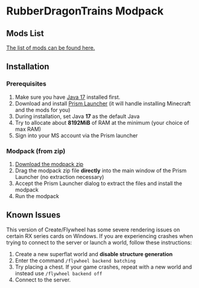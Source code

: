 # RubberDragonTrains Modpack

## Mods List
[The list of mods can be found here.][mods]

[Mods]: https://github.com/HazmatDrone/RubberDragonTrains/tree/master/.minecraft/mods


## Installation

### Prerequisites
1. Make sure you have [Java 17] installed first.
2. Download and install [Prism Launcher] (it will handle installing Minecraft and the mods for you)
3. During installation, set Java **17** as the default Java
4. Try to allocate about **8192MiB** of RAM at the minimum (your choice of max RAM)
5. Sign into your MS account via the Prism launcher


[Java 17]: https://aka.ms/download-jdk/microsoft-jdk-17.0.5-windows-x64.msi 
[Prism Launcher]: https://prismlauncher.org/download/

### Modpack (from zip)
1. [Download the modpack zip][modpack zip]
2. Drag the modpack zip file **directly** into the main window of the Prism Launcher (no extraction necessary)
3. Accept the Prism Launcher dialog to extract the files and install the modpack
4. Run the modpack

[Modpack zip]: https://github.com/HazmatDrone/RubberDragonTrains/archive/refs/tags/v1.1.zip


## Known Issues
This version of Create/Flywheel has some severe rendering issues on certain RX series cards on Windows. If you are experiencing crashes when trying to connect to the server or launch a world, follow these instructions:
1. Create a new superflat world and **disable structure generation**
2. Enter the command `/flywheel backend batching`
3. Try placing a chest. If your game crashes, repeat with a new world and instead use `/flywheel backend off`
4. Connect to the server.
